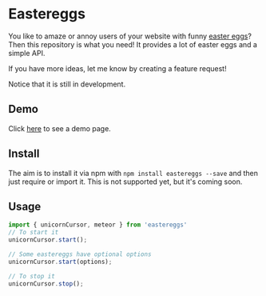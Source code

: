 # Eastereggs

You like to amaze or annoy users of your website with funny [easter eggs](https://en.wikipedia.org/wiki/Easter_egg_%28media%29)? Then this repository is what you need!
It provides a lot of easter eggs and a simple API.

If you have more ideas, let me know by creating a feature request!

Notice that it is still in development.

## Demo

Click [here](https://rawgit.com/KevinHerklotz/easteregg/master/build/demo.html) to see a demo page.

## Install

The aim is to install it via npm with `npm install eastereggs --save` and then just require or import it.
This is not supported yet, but it's coming soon.

## Usage

```javascript
import { unicornCursor, meteor } from 'eastereggs'
// To start it
unicornCursor.start();

// Some eastereggs have optional options
unicornCursor.start(options);

// To stop it
unicornCursor.stop();
```
